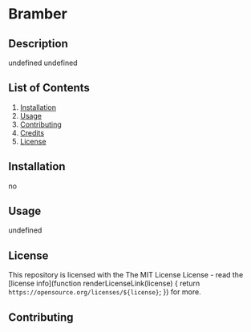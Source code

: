 # Bramber

  ## Description
  undefined
  undefined

  ## List of Contents
  
  1. [Installation](#installation)
  2. [Usage](#usage)
  3. [Contributing](#contributing)
  4. [Credits](#credits)
  5. [License](#license)
  

  ## Installation
  no

  ## Usage
  undefined

  
  <a name="license"></a>
  
  ## License
  This repository is licensed with the The MIT License License - read the [license info](function renderLicenseLink(license) {
  return `https://opensource.org/licenses/${license}`;
}) for more.
  

  ## Contributing


